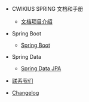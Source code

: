 - CWIKIUS SPRING 文档和手册
  - [文档项目介绍](README.md)

- Spring Boot
  - [Spring Boot](spring-boot/spring-boot.md)
- Spring Data    
  - [Spring Data JPA](spring-data/spring-data-jpa.md)

- [联系我们](CONTACT.md)
- [Changelog](changelog.md)